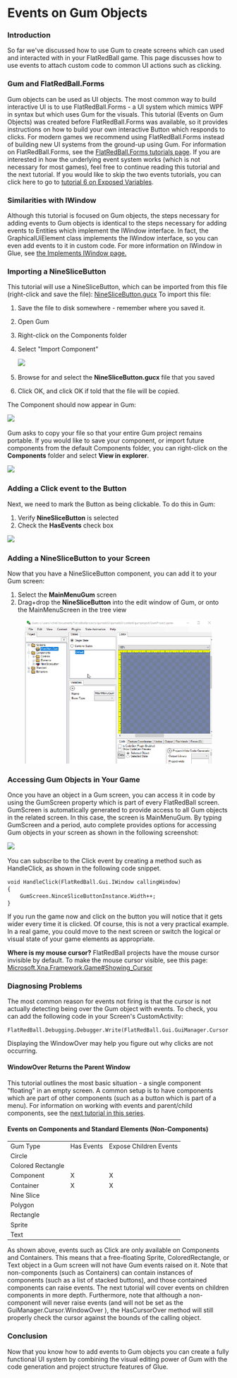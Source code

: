 # Events on Gum Objects

### Introduction

So far we've discussed how to use Gum to create screens which can used and interacted with in your FlatRedBall game. This page discusses how to use events to attach custom code to common UI actions such as clicking.

### Gum and FlatRedBall.Forms

Gum objects can be used as UI objects. The most common way to build interactive UI is to use FlatRedBall.Forms - a UI system which mimics WPF in syntax but which uses Gum for the visuals. This tutorial (Events on Gum Objects) was created before FlatRedBall.Forms was available, so it provides instructions on how to build your own interactive Button which responds to clicks. For modern games we recommend using FlatRedBall.Forms instead of building new UI systems from the ground-up using Gum. For information on FlatRedBall.Forms, see the [FlatRedBall.Forms tutorials page](../../tutorials/flatredball-forms/). If you are interested in how the underlying event system works (which is not necessary for most games), feel free to continue reading this tutorial and the next tutorial. If you would like to skip the two events tutorials, you can click here to go to [tutorial 6 on Exposed Variables](tutorials-gum-exposed-variables.md).

### Similarities with IWindow

Although this tutorial is focused on Gum objects, the steps necessary for adding events to Gum objects is identical to the steps necessary for adding events to Entities which implement the IWindow interface. In fact, the GraphicalUiElement class implements the IWindow interface, so you can even add events to it in custom code. For more information on IWindow in Glue, see [the Implements IWindow page.](../../glue-reference/entities/glue-reference-implements-iwindow/)

### Importing a NineSliceButton

This tutorial will use a NineSliceButton, which can be imported from this file (right-click and save the file): [NineSliceButton.gucx](../../content/Tutorials/Gum/NineSliceButton.gucx) To import this file:

1. Save the file to disk somewhere - remember where you saved it.
2. Open Gum
3. Right-click on the Components folder
4.  Select "Import Component"

    ![](../../media/2019-01-img\_5c3e082a718b5.png)
5. Browse for and select the **NineSliceButton.gucx** file that you saved
6. Click OK, and click OK if told that the file will be copied.

The Component should now appear in Gum:

![](../../media/2023-08-img\_64d0e12288bb6.png)

Gum asks to copy your file so that your entire Gum project remains portable. If you would like to save your component, or import future components from the default Components folder, you can right-click on the **Components** folder and select **View in explorer**.

![](../../media/2023-08-img\_64d0e033e30e6.png)

### Adding a Click event to the Button

Next, we need to mark the Button as being clickable. To do this in Gum:

1. Verify **NineSliceButton** is selected
2. Check the **HasEvents** check box

![](../../media/2023-08-img\_64d0e13e8e6c0.png)

### Adding a NineSliceButton to your Screen

Now that you have a NineSliceButton component, you can add it to your Gum screen:

1. Select the **MainMenuGum** screen
2. Drag+drop the **NineSliceButton** into the edit window of Gum, or onto the MainMenuScreen in the tree view

<figure><img src="../../media/2016-01-07_06-21-22.gif" alt=""><figcaption></figcaption></figure>

### Accessing Gum Objects in Your Game

Once you have an object in a Gum screen, you can access it in code by using the GumScreen property which is part of every FlatRedBall screen. GumScreen is automatically generated to provide access to all Gum objects in the related screen. In this case, the screen is MainMenuGum. By typing GumScreen and a period, auto complete provides options for accessing Gum objects in your screen as shown in the following screenshot:

![](../../media/2023-08-img\_64d0e7f661d0b.png)

You can subscribe to the Click event by creating a method such as HandleClick, as shown in the following code snippet.

```
void HandleClick(FlatRedBall.Gui.IWindow callingWindow)
{
    GumScreen.NinceSliceButtonInstance.Width++;
}
```

If you run the game now and click on the button you will notice that it gets wider every time it is clicked. Of course, this is not a very practical example. In a real game, you could move to the next screen or switch the logical or visual state of your game elements as appropriate.

**Where is my mouse cursor?** FlatRedBall projects have the mouse cursor invisible by default. To make the mouse cursor visible, see this page: [Microsoft.Xna.Framework.Game#Showing\_Cursor](../../frb/docs/index.php#Showing\_Cursor)

### Diagnosing Problems

The most common reason for events not firing is that the cursor is not actually detecting being over the Gum object with events. To check, you can add the following code in your Screen's CustomActivity:

```lang:c#
FlatRedBall.Debugging.Debugger.Write(FlatRedBall.Gui.GuiManager.Cursor.WindowOver);
```

Displaying the WindowOver may help you figure out why clicks are not occurring.

#### WindowOver Returns the Parent Window

This tutorial outlines the most basic situation - a single component "floating" in an empty screen. A common setup is to have components which are part of other components (such as a button which is part of a menu). For information on working with events and parent/child components, see the [next tutorial in this series](5-events-on-gum-objects-part-2.md).

#### Events on Components and Standard Elements (Non-Components)

|                   |            |                        |
| ----------------- | ---------- | ---------------------- |
| Gum Type          | Has Events | Expose Children Events |
| Circle            |            |                        |
| Colored Rectangle |            |                        |
| Component         | X          | X                      |
| Container         | X          | X                      |
| Nine Slice        |            |                        |
| Polygon           |            |                        |
| Rectangle         |            |                        |
| Sprite            |            |                        |
| Text              |            |                        |

As shown above, events such as Click are only available on Components and Containers. This means that a free-floating Sprite, ColoredRectangle, or Text object in a Gum screen will not have Gum events raised on it. Note that non-components (such as Containers) can contain instances of components (such as a list of stacked buttons), and those contained components can raise events. The next tutorial will cover events on children components in more depth. Furthermore, note that although a non-component will never raise events (and will not be set as the GuiManager.Cursor.WindowOver ), the HasCursorOver method will still properly check the cursor against the bounds of the calling object.

### Conclusion

Now that you know how to add events to Gum objects you can create a fully functional UI system by combining the visual editing power of Gum with the code generation and project structure features of Glue.

